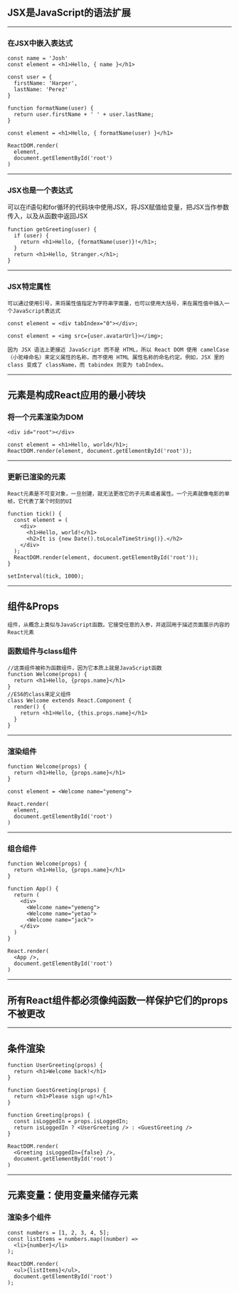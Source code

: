 ## JSX是JavaScript的语法扩展
---

### 在JSX中嵌入表达式
```
const name = 'Josh'
const element = <h1>Hello, { name }</h1>

const user = {
  firstName: 'Harper',
  lastName: 'Perez'
}

function formatName(user) {
  return user.firstName + ' ' + user.lastName;
}

const element = <h1>Hello, { formatName(user) }</h1>

ReactDOM.render(
  element,
  document.getElementById('root')
)
```
---
### JSX也是一个表达式
可以在if语句和for循环的代码块中使用JSX，将JSX赋值给变量，把JSX当作参数传入，以及从函数中返回JSX
```
function getGreeting(user) {
  if (user) {
    return <h1>Hello, {formatName(user)}!</h1>;
  }
  return <h1>Hello, Stranger.</h1>;
}

```
---
### JSX特定属性
    可以通过使用引号，来将属性值指定为字符串字面量，也可以使用大括号，来在属性值中插入一个JavaScript表达式
```
const element = <div tabIndex="0"></div>;

const element = <img src={user.avatarUrl}></img>;

```



    因为 JSX 语法上更接近 JavaScript 而不是 HTML，所以 React DOM 使用 camelCase（小驼峰命名）来定义属性的名称，而不使用 HTML 属性名称的命名约定。例如，JSX 里的 class 变成了 className，而 tabindex 则变为 tabIndex。
---

## 元素是构成React应用的最小砖块
### 将一个元素渲染为DOM
```
<div id="root"></div>

const element = <h1>Hello, world</h1>;
ReactDOM.render(element, document.getElementById('root'));
```
---
### 更新已渲染的元素
    React元素是不可变对象，一旦创建，就无法更改它的子元素或者属性。一个元素就像电影的单帧，它代表了某个时刻的UI
```
function tick() {
  const element = (
    <div>
      <h1>Hello, world!</h1>
      <h2>It is {new Date().toLocaleTimeString()}.</h2>
    </div>
  );
  ReactDOM.render(element, document.getElementById('root'));
}

setInterval(tick, 1000);
```
---
## 组件&Props
    组件，从概念上类似与JavaScript函数。它接受任意的入参，并返回用于描述页面展示内容的React元素
### 函数组件与class组件
```
//这类组件被称为函数组件，因为它本质上就是JavaScript函数
function Welcome(props) {
  return <h1>Hello, {props.name}</h1>
}
//ES6的class来定义组件
class Welcome extends React.Component {
  render() {
    return <h1>Hello, {this.props.name}</h1>
  }
}
```
---
### 渲染组件
```
function Welcome(props) {
  return <h1>Hello, {props.name}</h1>
}

const element = <Welcome name="yemeng">

React.render(
  element,
  document.getElementById('root')
)
```
---
### 组合组件
```
function Welcome(props) {
  return <h1>Hello, {props.name}</h1>
}

function App() {
  return (
    <div>
      <Welcome name="yemeng">
      <Welcome name="yetao">
      <Welcome name="jack">
    </div>
  )
}

React.render(
  <App />,
  document.getElementById('root')
)
```
---
## 所有React组件都必须像纯函数一样保护它们的props不被更改
---
## 条件渲染
```
function UserGreeting(props) {
  return <h1>Welcome back!</h1>
}

function GuestGreeting(props) {
  return <h1>Please sign up!</h1>
}

function Greeting(props) {
  const isLoggedIn = props.isLoggedIn;
  return isLoggedIn ? <UserGreeting /> : <GuestGreeting />
}

ReactDOM.render(
  <Greeting isLoggedIn={false} />,
  document.getElementById('root')
)
```
---
## 元素变量：使用变量来储存元素
### 渲染多个组件
```
const numbers = [1, 2, 3, 4, 5];
const listItems = numbers.map((number) =>
  <li>{number}</li>
);

ReactDOM.render(
  <ul>{listItems}</ul>,
  document.getElementById('root')
);
```
